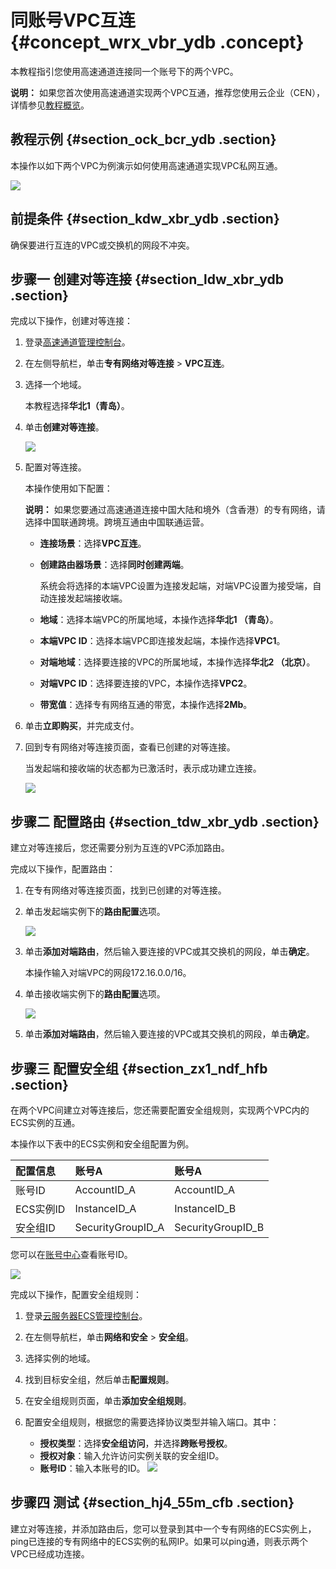 # 同账号VPC互连 {#concept_wrx_vbr_ydb .concept}

本教程指引您使用高速通道连接同一个账号下的两个VPC。

**说明：** 如果您首次使用高速通道实现两个VPC互通，推荐您使用云企业（CEN），详情参见[教程概览](../../../../../cn.zh-CN/快速入门/教程概览.md#)。

## 教程示例 {#section_ock_bcr_ydb .section}

本操作以如下两个VPC为例演示如何使用高速通道实现VPC私网互通。

![](http://static-aliyun-doc.oss-cn-hangzhou.aliyuncs.com/assets/img/13830/154089918511702_zh-CN.png)

## 前提条件 {#section_kdw_xbr_ydb .section}

确保要进行互连的VPC或交换机的网段不冲突。

## 步骤一 创建对等连接 {#section_ldw_xbr_ydb .section}

完成以下操作，创建对等连接：

1.  登录[高速通道管理控制台](https://expressconnectnext.console.aliyun.com)。
2.  在左侧导航栏，单击**专有网络对等连接** \> **VPC互连**。
3.  选择一个地域。

    本教程选择**华北1（青岛）**。

4.  单击**创建对等连接**。

    ![](http://static-aliyun-doc.oss-cn-hangzhou.aliyuncs.com/assets/img/13830/154089918511683_zh-CN.png)

5.  配置对等连接。

    本操作使用如下配置：

    **说明：** 如果您要通过高速通道连接中国大陆和境外（含香港）的专有网络，请选择中国联通跨境。跨境互通由中国联通运营。

    -   **连接场景**：选择**VPC互连**。

    -   **创建路由器场景**：选择**同时创建两端**。

        系统会将选择的本端VPC设置为连接发起端，对端VPC设置为接受端，自动连接发起端接收端。

    -   **地域**：选择本端VPC的所属地域，本操作选择**华北1 （青岛）**。

    -   **本端VPC ID**：选择本端VPC即连接发起端，本操作选择**VPC1**。

    -   **对端地域**：选择要连接的VPC的所属地域，本操作选择**华北2 （北京）**。

    -   **对端VPC ID**：选择要连接的VPC，本操作选择**VPC2**。

    -   **带宽值**：选择专有网络互通的带宽，本操作选择**2Mb**。

6.  单击**立即购买**，并完成支付。
7.  回到专有网络对等连接页面，查看已创建的对等连接。

    当发起端和接收端的状态都为已激活时，表示成功建立连接。

    ![](http://static-aliyun-doc.oss-cn-hangzhou.aliyuncs.com/assets/img/13830/154089918611684_zh-CN.png)


## 步骤二 配置路由 {#section_tdw_xbr_ydb .section}

建立对等连接后，您还需要分别为互连的VPC添加路由。

完成以下操作，配置路由：

1.  在专有网络对等连接页面，找到已创建的对等连接。
2.  单击发起端实例下的**路由配置**选项。

    ![](http://static-aliyun-doc.oss-cn-hangzhou.aliyuncs.com/assets/img/13830/154089918611686_zh-CN.png)

3.  单击**添加对端路由**，然后输入要连接的VPC或其交换机的网段，单击**确定**。

    本操作输入对端VPC的网段172.16.0.0/16。

4.  单击接收端实例下的**路由配置**选项。

    ![](http://static-aliyun-doc.oss-cn-hangzhou.aliyuncs.com/assets/img/13830/154089918611700_zh-CN.png)

5.  单击**添加对端路由**，然后输入要连接的VPC或其交换机的网段，单击**确定**。

## 步骤三 配置安全组 {#section_zx1_ndf_hfb .section}

在两个VPC间建立对等连接后，您还需要配置安全组规则，实现两个VPC内的ECS实例的互通。

本操作以下表中的ECS实例和安全组配置为例。

|配置信息|账号A|账号A|
|:---|:--|:--|
|账号ID|AccountID\_A|AccountID\_A|
|ECS实例ID|InstanceID\_A|InstanceID\_B|
|安全组ID|SecurityGroupID\_A|SecurityGroupID\_B|

您可以在[账号中心](https://account.console.aliyun.com/?spm=5176.2020520001.aliyun_topbar.39.4cb94bd3LoJmJ3#/secure)查看账号ID。

![](http://static-aliyun-doc.oss-cn-hangzhou.aliyuncs.com/assets/img/13830/154089918613186_zh-CN.png)

完成以下操作，配置安全组规则：

1.  登录[云服务器ECS管理控制台](https://ecs.console.aliyun.com/#/home)。
2.  在左侧导航栏，单击**网络和安全** \> **安全组**。
3.  选择实例的地域。
4.  找到目标安全组，然后单击**配置规则**。
5.  在安全组规则页面，单击**添加安全组规则**。
6.  配置安全组规则，根据您的需要选择协议类型并输入端口。其中：

    -   **授权类型**：选择**安全组访问**，并选择**跨账号授权**。
    -   **授权对象**：输入允许访问实例关联的安全组ID。
    -   **账号ID**：输入本账号的ID。
    ![](http://static-aliyun-doc.oss-cn-hangzhou.aliyuncs.com/assets/img/13830/154089918613187_zh-CN.png)


## 步骤四 测试 {#section_hj4_55m_cfb .section}

建立对等连接，并添加路由后，您可以登录到其中一个专有网络的ECS实例上，ping已连接的专有网络中的ECS实例的私网IP。如果可以ping通，则表示两个VPC已经成功连接。

